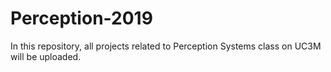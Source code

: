 # Perception-2019
In this repository, all projects related to Perception Systems class on UC3M will be uploaded.
